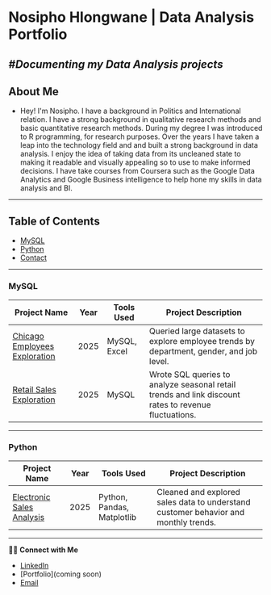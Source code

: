 # Nosipho Hlongwane | Data Analysis Portfolio 
*#Documenting my Data Analysis projects*
---
## About Me

* Hey! I'm Nosipho. I have a background in Politics and International relation. I have a strong background in qualitative research methods and basic quantitative research methods. During my degree I was introduced to R programming, for research purposes. Over the years I have taken a leap into the technology field and and built a strong background in data analysis. I enjoy the idea of taking data from its uncleaned state to making it readable and visually appealing so to use to make informed decisions. I have take courses from Coursera such as the Google Data Analytics and Google Business intelligence to help hone my skills in data analysis and BI. 
---
## Table of Contents 
  - [MySQL](#mysql)
  - [Python](#python)
  - [Contact](#contact)

---

### MySQL

| Project Name | Year | Tools Used | Project Description |
|--------------|------|-------------|---------------------|
| [Chicago Employees Exploration](#) | 2025 | MySQL, Excel | Queried large datasets to explore employee trends by department, gender, and job level. |
| [Retail Sales Exploration](#) | 2025 | MySQL | Wrote SQL queries to analyze seasonal retail trends and link discount rates to revenue fluctuations. |

---

### Python

| Project Name | Year | Tools Used | Project Description |
|--------------|------|-------------|---------------------|
| [Electronic Sales Analysis](#) | 2025 | Python, Pandas, Matplotlib | Cleaned and explored sales data to understand customer behavior and monthly trends. |
---


👋🏽 **Connect with Me**

- [LinkedIn](www.linkedin.com/in/nosipho-hlongwane-660b32344)
- [Portfolio](coming soon)
- [Email](nhhlongwane91@gmail.com)


